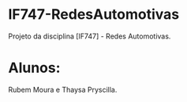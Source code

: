 # IF747-RedesAutomotivas
Projeto da disciplina [IF747] - Redes Automotivas.
# Alunos: 
Rubem Moura e Thaysa Pryscilla.
